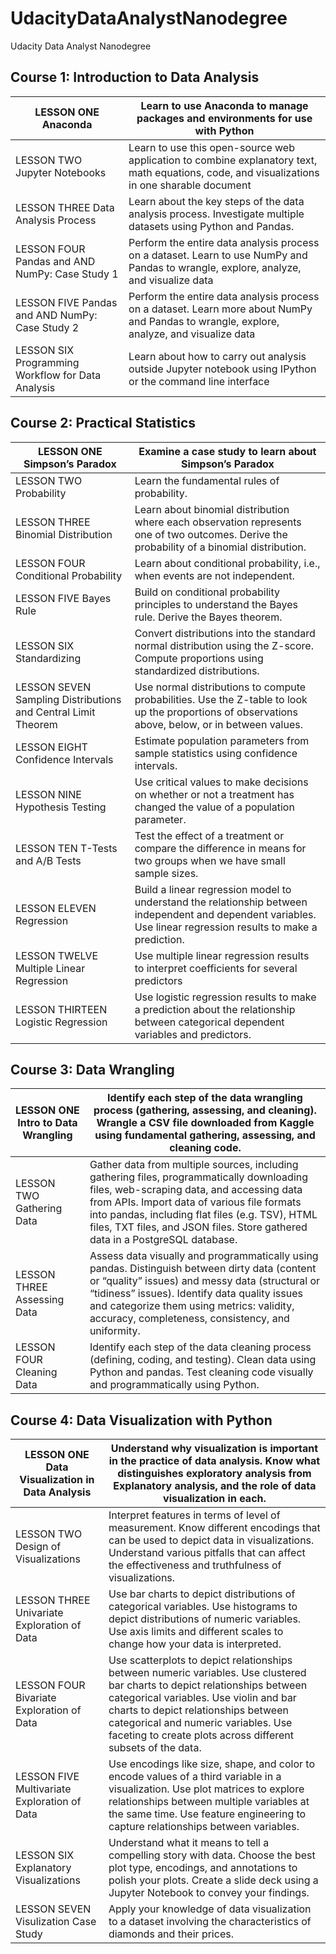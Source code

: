 # UdacityDataAnalystNanodegree
Udacity Data Analyst Nanodegree

## Course 1: Introduction to Data Analysis

| LESSON ONE Anaconda  |  Learn to use Anaconda to manage packages and environments for use with Python |
|---|---|
| LESSON TWO Jupyter Notebooks  |  Learn to use this open-source web application to combine explanatory text, math equations, code, and visualizations in one sharable document |
| LESSON THREE Data Analysis   Process  |  Learn about the key steps of the data analysis process. Investigate multiple datasets using Python and Pandas. |
| LESSON FOUR Pandas and AND NumPy: Case Study 1  |  Perform the entire data analysis process on a dataset. Learn to use NumPy and Pandas to wrangle, explore, analyze, and visualize data |
| LESSON FIVE Pandas and AND NumPy: Case Study 2  |  Perform the entire data analysis process on a dataset. Learn more about NumPy and Pandas to wrangle, explore, analyze, and visualize data |
| LESSON SIX Programming Workflow for Data Analysis  |  Learn about how to carry out analysis outside Jupyter notebook using IPython or the command line interface |

## Course 2: Practical Statistics

| LESSON ONE Simpson’s Paradox |  Examine a case study to learn about Simpson’s Paradox |
|---|---|
| LESSON TWO Probability |  Learn the fundamental rules of probability. |
| LESSON THREE Binomial Distribution |  Learn about binomial distribution where each observation represents one of two outcomes. Derive the probability of a binomial distribution. |
| LESSON FOUR Conditional Probability |  Learn about conditional probability, i.e., when events are not independent. |
| LESSON FIVE Bayes Rule |  Build on conditional probability principles to understand the Bayes rule. Derive the Bayes theorem. |
| LESSON SIX Standardizing |  Convert distributions into the standard normal distribution using the Z-score. Compute proportions using standardized distributions. |
| LESSON SEVEN Sampling Distributions and Central Limit Theorem |  Use normal distributions to compute probabilities. Use the Z-table to look up the proportions of observations above, below, or in between values. |
| LESSON EIGHT Confidence Intervals |  Estimate population parameters from sample statistics using confidence intervals. |
| LESSON NINE Hypothesis Testing |  Use critical values to make decisions on whether or not a treatment has changed the value of a population parameter. |
| LESSON TEN T-Tests and A/B Tests |  Test the effect of a treatment or compare the difference in means for two groups when we have small sample sizes. |
| LESSON ELEVEN Regression |  Build a linear regression model to understand the relationship between independent and dependent variables. Use linear regression results to make a prediction. |
| LESSON TWELVE Multiple Linear Regression |  Use multiple linear regression results to interpret coefficients for several predictors |
| LESSON THIRTEEN Logistic Regression |  Use logistic regression results to make a prediction about the relationship between categorical dependent variables and predictors. |

## Course 3: Data Wrangling

| LESSON ONE Intro to Data Wrangling | Identify each step of the data wrangling process (gathering, assessing, and cleaning). Wrangle a CSV file downloaded from Kaggle using fundamental gathering, assessing, and cleaning code. |
|---|---|
| LESSON TWO Gathering Data | Gather data from multiple sources, including gathering files, programmatically downloading files, web-scraping data, and accessing data from APIs. Import data of various file formats into pandas, including flat files (e.g. TSV), HTML files, TXT files, and JSON files. Store gathered data in a PostgreSQL database. |
| LESSON THREE Assessing Data | Assess data visually and programmatically using pandas. Distinguish between dirty data (content or “quality” issues) and messy data (structural or “tidiness” issues). Identify data quality issues and categorize them using metrics: validity, accuracy, completeness, consistency, and uniformity. |
| LESSON FOUR Cleaning Data | Identify each step of the data cleaning process (defining, coding, and testing). Clean data using Python and pandas. Test cleaning code visually and programmatically using Python. |

## Course 4: Data Visualization with Python

| LESSON ONE Data Visualization in Data Analysis | Understand why visualization is important in the practice of data analysis. Know what distinguishes exploratory analysis from Explanatory analysis, and the role of data visualization in each. |
|---|---|
| LESSON TWO Design of Visualizations | Interpret features in terms of level of measurement. Know different encodings that can be used to depict data in visualizations. Understand various pitfalls that can affect the effectiveness and truthfulness of visualizations. |
| LESSON THREE Univariate Exploration of Data | Use bar charts to depict distributions of categorical variables. Use histograms to depict distributions of numeric variables. Use axis limits and different scales to change how your data is interpreted. |
| LESSON FOUR Bivariate Exploration of Data | Use scatterplots to depict relationships between numeric variables. Use clustered bar charts to depict relationships between categorical variables. Use violin and bar charts to depict relationships between categorical and numeric variables. Use faceting to create plots across different subsets of the data. |
| LESSON FIVE Multivariate Exploration of Data | Use encodings like size, shape, and color to encode values of a third variable in a visualization. Use plot matrices to explore relationships between multiple variables at the same time. Use feature engineering to capture relationships between variables. |
| LESSON SIX Explanatory Visualizations | Understand what it means to tell a compelling story with data. Choose the best plot type, encodings, and annotations to polish your plots. Create a slide deck using a Jupyter Notebook to convey your findings. |
| LESSON SEVEN Visulization Case Study | Apply your knowledge of data visualization to a dataset involving the characteristics of diamonds and their prices. |
